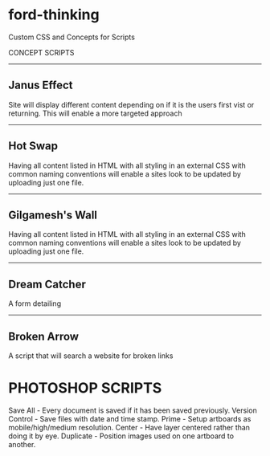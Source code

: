 # ford-thinking
Custom CSS and Concepts for Scripts

CONCEPT SCRIPTS
__________________________________________________
Janus Effect
--------------------------------------------------
Site will display different content depending on if
it is the users first vist or returning. This will
enable a more targeted approach
___________________________________________________
Hot Swap
---------------------------------------------------
Having all content listed in HTML with all styling
in an external CSS with common naming conventions
will enable a sites look to be updated by uploading
just one file.
___________________________________________________
Gilgamesh's Wall
---------------------------------------------------
Having all content listed in HTML with all styling
in an external CSS with common naming conventions
will enable a sites look to be updated by uploading
just one file.
___________________________________________________
Dream Catcher
---------------------------------------------------
A form detailing
___________________________________________________
Broken Arrow
---------------------------------------------------
A script that will search a website for broken links

PHOTOSHOP SCRIPTS
===================================================================
Save All - Every document is saved if it has been saved previously.
Version Control - Save files with date and time stamp.
Prime - Setup artboards as mobile/high/medium resolution.
Center - Have layer centered rather than doing it by eye.
Duplicate - Position images used on one artboard to another.
